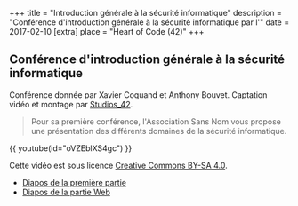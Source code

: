 +++
title = "Introduction générale à la sécurité informatique"
description = "Conférence d'introduction générale à la sécurité informatique par l'"
date = 2017-02-10
[extra]
place = "Heart of Code (42)"
+++

## Conférence d'introduction générale à la sécurité informatique

Conférence donnée par Xavier Coquand et Anthony Bouvet.
Captation vidéo et montage par [Studios_42](https://studios.42.fr/).

> Pour sa première conférence, l'Association Sans Nom vous propose une
> présentation des différents domaines de la sécurité informatique.

{{ youtube(id="oVZEblXS4gc") }}

Cette vidéo est sous licence
[Creative Commons BY-SA 4.0](https://creativecommons.org/licenses/by-sa/4.0/deed.fr).

- [Diapos de la première partie](bien.pptx)
- [Diapos de la partie Web](Présentation_des_différentes_vulnérabilités_WEB.pdf)

